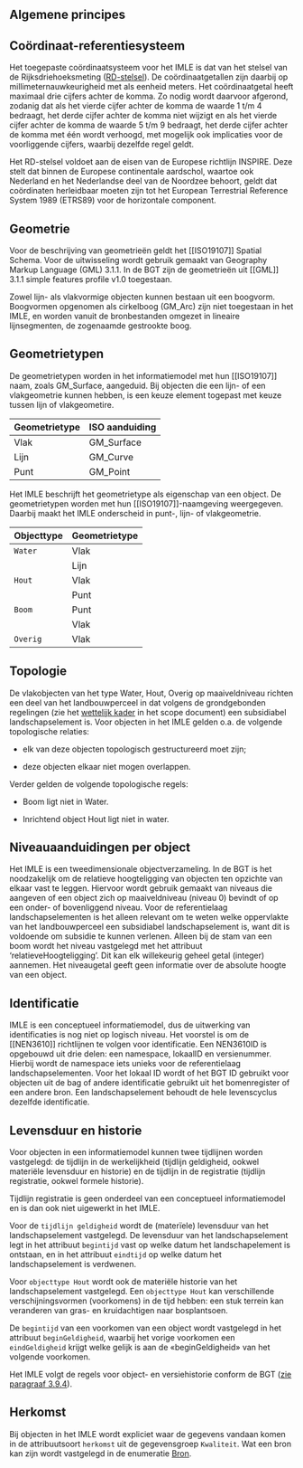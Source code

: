 Algemene principes
------------------

Coördinaat-referentiesysteem
----------------------------

Het toegepaste coördinaatsysteem voor het IMLE is dat van het stelsel van de
Rijksdriehoeksmeting ([RD-stelsel](https://www.kadaster.nl/zakelijk/registraties/basisregistraties/rijksdriehoeksmeting/rijksdriehoeksstelsel)). De coördinaatgetallen zijn daarbij op
millimeternauwkeurigheid met als eenheid meters. Het coördinaatgetal heeft
maximaal drie cijfers achter de komma. Zo nodig wordt daarvoor afgerond, zodanig
dat als het vierde cijfer achter de komma de waarde 1 t/m 4 bedraagt, het derde
cijfer achter de komma niet wijzigt en als het vierde cijfer achter de komma de
waarde 5 t/m 9 bedraagt, het derde cijfer achter de komma met één wordt
verhoogd, met mogelijk ook implicaties voor de voorliggende cijfers, waarbij
dezelfde regel geldt.

Het RD-stelsel voldoet aan de eisen van de Europese richtlijn INSPIRE. Deze
stelt dat binnen de Europese continentale aardschol, waartoe ook Nederland en
het Nederlandse deel van de Noordzee behoort, geldt dat coördinaten herleidbaar
moeten zijn tot het European Terrestrial Reference System 1989 (ETRS89) voor de
horizontale component.

Geometrie
---------

Voor de beschrijving van geometrieën geldt het [[ISO19107]] Spatial Schema. Voor de
uitwisseling wordt gebruik gemaakt van Geography Markup Language (GML) 3.1.1. In
de BGT zijn de geometrieën uit [[GML]] 3.1.1 simple features profile v1.0
toegestaan.

Zowel lijn- als vlakvormige objecten kunnen bestaan uit een boogvorm. Boogvormen
opgenomen als cirkelboog (GM_Arc) zijn niet toegestaan in het IMLE, en worden
vanuit de bronbestanden omgezet in lineaire lijnsegmenten, de zogenaamde
gestrookte boog.

Geometrietypen
--------------

De geometrietypen worden in het informatiemodel met hun [[ISO19107]] naam, zoals
GM_Surface, aangeduid. Bij objecten die een lijn- of een vlakgeometrie kunnen
hebben, is een keuze element togepast met keuze tussen lijn of vlakgeometire.

| Geometrietype | ISO aanduiding |
|---------------|----------------|
| Vlak          | GM_Surface     |
| Lijn          | GM_Curve       |
| Punt          | GM_Point       |

Het IMLE beschrijft het geometrietype als eigenschap van een object. De
geometrietypen worden met hun [[ISO19107]]-naamgeving weergegeven. Daarbij maakt het
IMLE onderscheid in punt-, lijn- of vlakgeometrie.

| Objecttype |Geometrietype |
|------------|---------------|
| `Water`    |Vlak          |
|            |Lijn         |
| `Hout`     |Vlak          |
|            |Punt          |
| `Boom`     |Punt          |
|            |Vlak          |
| `Overig`   |Vlak          |

Topologie
---------

De vlakobjecten van het type Water, Hout, Overig op maaiveldniveau richten een deel van het landbouwperceel in dat volgens de grondgebonden regelingen (zie het [wettelijk kader](https://geonovum.github.io/IMLE/scope/#wettelijk-kader) in het scope document) een subsidiabel landschapselement is. Voor objecten in het IMLE gelden o.a. de volgende topologische relaties:

-   elk van deze objecten topologisch gestructureerd moet zijn;

-   deze objecten elkaar niet mogen overlappen.

Verder gelden de volgende topologische regels:

-   Boom ligt niet in Water.

-   Inrichtend object Hout ligt niet in water.

Niveauaanduidingen per object
-----------------------------

Het IMLE is een tweedimensionale objectverzameling. In de BGT is het noodzakelijk
om de relatieve hoogteligging van objecten ten opzichte van elkaar vast te
leggen. Hiervoor wordt gebruik gemaakt van niveaus die aangeven of een object
zich op maaiveldniveau (niveau 0) bevindt of op een onder- of bovenliggend
niveau. Voor de referentielaag landschapselementen is het alleen relevant 
om te weten welke oppervlakte van het landbouwperceel een subsidiabel landschapselement is, 
want dit is voldoende om subsidie te kunnen verlenen. Alleen bij de stam van een boom wordt
het niveau vastgelegd met het attribuut ‘relatieveHoogteligging’. Dit kan elk willekeurig geheel getal (integer) aannemen.
Het niveaugetal geeft geen informatie over de absolute hoogte van een object.

Identificatie
-------------

IMLE is een conceptueel informatiemodel, dus de uitwerking van identificaties 
is nog niet op logisch niveau. Het voorstel is om de [[NEN3610]] richtlijnen te 
volgen voor identificatie. Een NEN3610ID is opgebouwd uit drie delen: een namespace, lokaalID en versienummer.
Hierbij wordt de namespace iets unieks voor de referentielaag landschapselementen. Voor het lokaal ID wordt of
het BGT ID gebruikt voor objecten uit de bag of andere identificatie gebruikt uit het bomenregister of een andere bron.
Een landschapselement behoudt de hele levenscyclus dezelfde identificatie. 

Levensduur en historie
----------------------

Voor objecten in een informatiemodel kunnen twee tijdlijnen worden vastgelegd:
de tijdlijn in de werkelijkheid (tijdlijn geldigheid, ookwel materiële
levensduur en historie) en de tijdlijn in de registratie (tijdlijn registratie,
ookwel formele historie).

Tijdlijn registratie is geen onderdeel van een conceptueel informatiemodel en is
dan ook niet uigewerkt in het IMLE.

Voor de `tijdlijn geldigheid` wordt de (materïele) levensduur van het
landschapselement vastgelegd. De levensduur van het landschapselement legt in
het attribuut `begintijd` vast op welke datum het landschapelement is ontstaan, en
in het attribuut `eindtijd` op welke datum het landschapselement is verdwenen.

Voor `objecttype Hout` wordt ook de materiële historie van het landschapselement
vastgelegd. Een `objecttype Hout` kan verschillende verschijningsvormen
(voorkomens) in de tijd hebben: een stuk terrein kan veranderen van gras- en
kruidachtigen naar bosplantsoen.

De `begintijd` van een voorkomen van een object wordt vastgelegd in het attribuut
`beginGeldigheid`, waarbij het vorige voorkomen een `eindGeldigheid` krijgt
welke gelijk is aan de «beginGeldigheid» van het volgende voorkomen.

Het IMLE volgt de regels voor object- en versiehistorie conform de BGT ([zie
paragraaf 3.9.4](https://docs.geostandaarden.nl/imgeo/catalogus/bgt/#levensduur-en-historie)).

 Herkomst
---------

Bij objecten in het IMLE wordt expliciet waar de gegevens vandaan komen in de attribuutsoort `herkomst` uit de gegevensgroep `Kwaliteit`.
Wat een bron kan zijn wordt vastgelegd in de enumeratie [Bron](#detail_class_IMLE_Bron).
